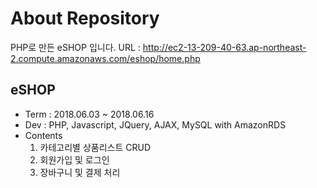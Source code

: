 # About Repository

PHP로 만든 eSHOP 입니다.
URL : http://ec2-13-209-40-63.ap-northeast-2.compute.amazonaws.com/eshop/home.php

## eSHOP
- Term : 2018.06.03 ~ 2018.06.16
- Dev : PHP, Javascript, JQuery, AJAX, MySQL with AmazonRDS
- Contents <br/>
  1) 카테고리별 상품리스트 CRUD <br/>
  2) 회원가입 및 로그인 <br/>
  3) 장바구니 및 결제 처리
